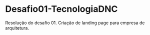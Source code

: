 # Desafio01-TecnologiaDNC
Resolução do desafio 01. Criação de landing page para empresa de arquitetura.
